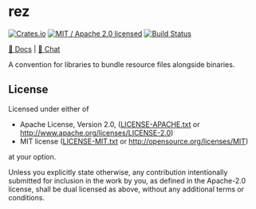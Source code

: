 # rez

[![Crates.io](https://img.shields.io/crates/v/rez.svg?maxAge=86400)](https://crates.io/crates/rez)
[![MIT / Apache 2.0 licensed](https://img.shields.io/crates/l/rez.svg?maxAge=2592000)](#License)
[![Build Status](https://dev.azure.com/alecmocatta/rez/_apis/build/status/tests?branchName=master)](https://dev.azure.com/alecmocatta/rez/_build?definitionId=29)

[📖 Docs](https://docs.rs/rez) | [💬 Chat](https://constellation.zulipchat.com/#narrow/stream/213236-subprojects)

A convention for libraries to bundle resource files alongside binaries.

## License
Licensed under either of

 * Apache License, Version 2.0, ([LICENSE-APACHE.txt](LICENSE-APACHE.txt) or http://www.apache.org/licenses/LICENSE-2.0)
 * MIT license ([LICENSE-MIT.txt](LICENSE-MIT.txt) or http://opensource.org/licenses/MIT)

at your option.

Unless you explicitly state otherwise, any contribution intentionally submitted for inclusion in the work by you, as defined in the Apache-2.0 license, shall be dual licensed as above, without any additional terms or conditions.
